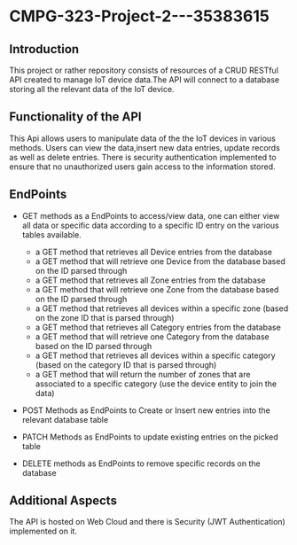 # CMPG-323-Project-2---35383615

## Introduction

This project or rather repository consists of resources of a CRUD RESTful API created to manage IoT device data.The API will connect to a database storing all the relevant data of the IoT device.

## Functionality of the API

This Api allows users to manipulate data of the the IoT devices in various methods. Users can view the data,insert new data entries, update records as well as delete entries. There is security authentication implemented to ensure that no unauthorized users gain access to the information stored.

## EndPoints 

- GET methods as a EndPoints to access/view data, one can either view all data or specific data according to a specific ID entry on the various tables available.
  - a GET method that retrieves all Device entries from the database
  - a GET method that will retrieve one Device from the database based on the ID parsed through
  - a GET method that retrieves all Zone entries from the database
  - a GET method that will retrieve one Zone from the database based on the ID parsed through
  -  a GET method that retrieves all devices within a specific zone (based on the zone ID that is parsed through)
  -  a GET method that retrieves all Category entries from the database
  -  a GET method that will retrieve one Category from the database based on the ID parsed through
  -  a GET method that retrieves all devices within a specific category (based on the category ID that is parsed through)
  -  a GET method that will return the number of zones that are associated to a specific category (use the device entity to join the data)

- POST Methods as EndPoints to Create or Insert new entries into the relevant database table
- PATCH Methods as EndPoints to update existing entries on the picked table
- DELETE methods as EndPoints to remove specific records on the database

## Additional Aspects

The API is hosted on Web Cloud and there is Security (JWT Authentication) implemented on it.
